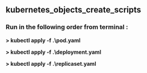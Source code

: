 ## kubernetes_objects_create_scripts
### Run in the following order from terminal :

**> kubectl apply -f .\pod.yaml**

**> kubectl apply -f .\deployment.yaml**

**> kubectl apply -f .\replicaset.yaml**

